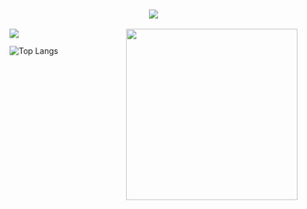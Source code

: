 <h2 align='center'><img src="https://readme-typing-svg.demolab.com?font=Fira+Code&weight=500&size=36&duration=1&pause=1000&color=31AADF&repeat=false&random=false&width=435&lines=Hey+I'm+Praneesh"/> </h2>
<img src="https://readme-typing-svg.demolab.com?font=Fira+Code&weight=500&size=32&pause=700&random=false&width=435&lines=I+love+web+development;I+am+learning+ML"/>
<img src="https://media.giphy.com/media/v1.Y2lkPTc5MGI3NjExa3UzaGFmOXV4b2RkdTB0eTg4eXN0N3F2NGJnc2tlcm41YTVtdnZoOCZlcD12MV9pbnRlcm5hbF9naWZfYnlfaWQmY3Q9Zw/qgQUggAC3Pfv687qPC/giphy.gif" align='right' width=300>

![Top Langs](https://github-readme-stats.vercel.app/api/top-langs/?username=PPraneesh&layout=donut&theme=radical)
